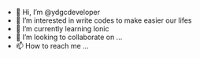 - 👋 Hi, I’m @ydgcdeveloper
- 👀 I’m interested in write codes to make easier our lifes
- 🌱 I’m currently learning Ionic
- 💞️ I’m looking to collaborate on ...
- 📫 How to reach me ...

<!---
ydgcdeveloper/ydgcdeveloper is a ✨ special ✨ repository because its `README.md` (this file) appears on your GitHub profile.
You can click the Preview link to take a look at your changes.
--->
